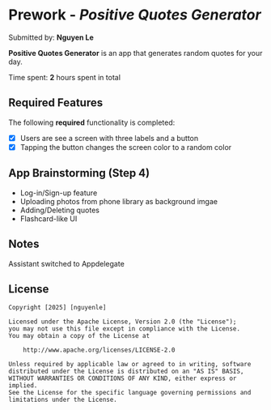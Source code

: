 # Prework - *Positive Quotes Generator*

Submitted by: **Nguyen Le**

**Positive Quotes Generator** is an app that generates random quotes for your day.

Time spent: **2** hours spent in total

## Required Features

The following **required** functionality is completed:

- [x] Users are see a screen with three labels and a button
- [x] Tapping the button changes the screen color to a random color

## App Brainstorming (Step 4)

- Log-in/Sign-up feature
- Uploading photos from phone library as background imgae
- Adding/Deleting quotes
- Flashcard-like UI

## Notes

Assistant switched to Appdelegate

## License

    Copyright [2025] [nguyenle]

    Licensed under the Apache License, Version 2.0 (the "License");
    you may not use this file except in compliance with the License.
    You may obtain a copy of the License at

        http://www.apache.org/licenses/LICENSE-2.0

    Unless required by applicable law or agreed to in writing, software
    distributed under the License is distributed on an "AS IS" BASIS,
    WITHOUT WARRANTIES OR CONDITIONS OF ANY KIND, either express or implied.
    See the License for the specific language governing permissions and
    limitations under the License.
